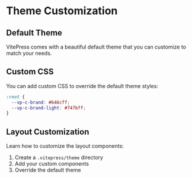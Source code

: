 # Theme Customization

## Default Theme

VitePress comes with a beautiful default theme that you can customize to match your needs.

## Custom CSS

You can add custom CSS to override the default theme styles:

```css
:root {
  --vp-c-brand: #646cff;
  --vp-c-brand-light: #747bff;
}
```

## Layout Customization

Learn how to customize the layout components:

1. Create a `.vitepress/theme` directory
2. Add your custom components
3. Override the default theme